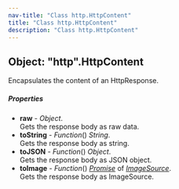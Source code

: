 ```yaml
---
nav-title: "Class http.HttpContent"
title: "Class http.HttpContent"
description: "Class http.HttpContent"
---
```

## Object: "http".HttpContent  
Encapsulates the content of an HttpResponse.

##### Properties
 - **raw** - _Object_.    
  Gets the response body as raw data.
 - **toString** - _Function_() _String_.    
  Gets the response body as string.
 - **toJSON** - _Function_() _Object_.    
  Gets the response body as JSON object.
 - **toImage** - _Function_() [_Promise_](../promises/Promise.md) of [_ImageSource_](../image-source/ImageSource.md).    
  Gets the response body as ImageSource.